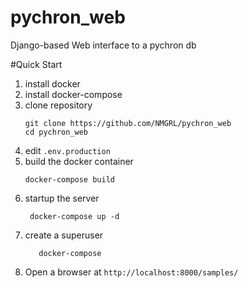 # pychron_web
Django-based Web interface to a pychron db


#Quick Start
1. install docker
2. install docker-compose
3. clone repository
   ```shell
   git clone https://github.com/NMGRL/pychron_web
   cd pychron_web
   ```
4. edit `.env.production`
5. build the docker container
    ```shell
   docker-compose build
   ```
6. startup the server
   ```shell
    docker-compose up -d
    ```
7. create a superuser
   ```shell
      docker-compose
   ```
9. Open a browser at `http://localhost:8000/samples/`